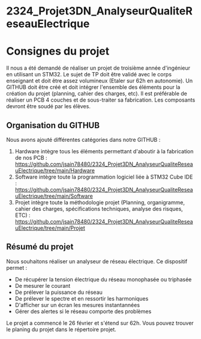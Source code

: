 # 2324_Projet3DN_AnalyseurQualiteReseauElectrique

# Consignes du projet
Il nous a été demandé de réaliser un projet de troisième année d'ingénieur en utilisant un STM32.
Le sujet de TP doit être validé avec le corps enseignant et doit être assez volumineux (Etaler sur 62h en autonomie).
Un GITHUB doit être créé et doit intégrer l'ensemble des éléments pour la création du projet (planning, cahier des charges, etc).
Il est préférable de réaliser un PCB 4 couches et de sous-traiter sa fabrication.
Les composants devront être soudé par les élèves. 

## Organisation du GITHUB

Nous avons ajouté différentes catégories dans notre GITHUB :
1) Hardware intègre tous les éléments permettant d'aboutir à la fabrication de nos PCB :       
   https://github.com/jsain78480/2324_Projet3DN_AnalyseurQualiteReseauElectrique/tree/main/Hardware 
2) Software intègre toute la programmation logiciel liée à STM32 Cube IDE :
   https://github.com/jsain78480/2324_Projet3DN_AnalyseurQualiteReseauElectrique/tree/main/Software
3) Projet intègre toute la méthodologie projet (Planning, organigramme, cahier des charges, spécifications techniques, analyse des risques, ETC) :
   https://github.com/jsain78480/2324_Projet3DN_AnalyseurQualiteReseauElectrique/tree/main/Projet

## Résumé du projet
Nous souhaitons réaliser un analyseur de réseau électrique. 
Ce dispositif permet :
  - De récupérer la tension électrique du réseau monophasée ou triphasée
  - De mesurer le courant
  - De prélever la puissance du réseau
  - De prélever le spectre et en ressortir les harmoniques
  - D'afficher sur un écran les mesures instantannées
  - Gérer des alertes si le réseau comporte des problèmes

Le projet a commencé le 26 février et s'étend sur 62h. 
Vous pouvez trouver le planing du projet dans le répertoire projet.




